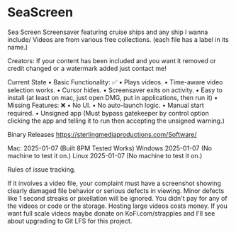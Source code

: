 # SeaScreen
Sea Screen Screensaver featuring cruise ships and any ship I wanna include/
Videos are from various free collections. (each file has a label in its name.)

Creators: If your content has been included and you want it removed or credit changed or a watermark added just contact me!

Current State
	•	Basic Functionality: ✅
	•	Plays videos.
	•	Time-aware video selection works.
	•	Cursor hides.
	•	Screensaver exits on activity.
	•	Easy to install (at least on mac, just open DMG, put in applications, then run it)
	•	Missing Features: ❌
	•	No UI.
	•	No auto-launch logic.
	•	Manual start required.
	•	Unsigned app (Must bypass gatekeeper by control option clicking the app and telling it to run then accepting the unsigned warning.)


Binary Releases https://sterlingmediaproductions.com/Software/

Mac: 2025-01-07 (Built 8PM Tested Works) 
Windows 2025-01-07 (No machine to test it on.)
Linux 2025-01-07 (No machine to test it on.)

Rules of issue tracking.

If it involves a video file, your complaint must have a screenshot showing clearly damaged file behavior or serious defects in viewing. Minor defects like 1 second streaks or pixellation will be ignored. You didn't pay for any of the videos or code or the storage. Hosting large videos costs money. If you want full scale videos maybe donate on KoFi.com/strapples and I'll see about upgrading to Git LFS for this project. 
